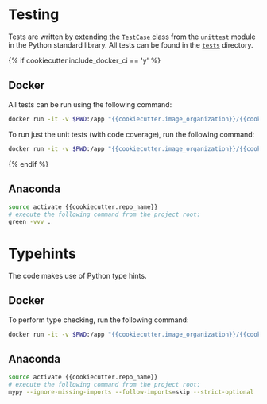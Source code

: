 # Testing

Tests are written by [extending the `TestCase` class](https://docs.python.org/3.8/library/unittest.html#unittest.TestCase) from the `unittest` module in the Python standard library.  All tests can be found in the [`tests`](./tests) directory.

{% if cookiecutter.include_docker_ci == 'y' %}
## Docker

All tests can be run using the following command:

```bash
docker run -it -v $PWD:/app "{{cookiecutter.image_organization}}/{{cookiecutter.image_name}}:latest" test-all
```

To run just the unit tests (with code coverage), run the following command:

```bash
docker run -it -v $PWD:/app "{{cookiecutter.image_organization}}/{{cookiecutter.image_name}}:latest" green -vvv --run-coverage
```
{% endif %}
## Anaconda

```bash
source activate {{cookiecutter.repo_name}}
# execute the following command from the project root:
green -vvv .
```

# Typehints

The code makes use of Python type hints.

## Docker

To perform type checking, run the following command:

```bash
docker run -it -v $PWD:/app "{{cookiecutter.image_organization}}/{{cookiecutter.image_name}}:latest" mypy --ignore-missing-imports --follow-imports=skip --strict-optional .
```

## Anaconda

```bash
source activate {{cookiecutter.repo_name}}
# execute the following command from the project root:
mypy --ignore-missing-imports --follow-imports=skip --strict-optional .
```
